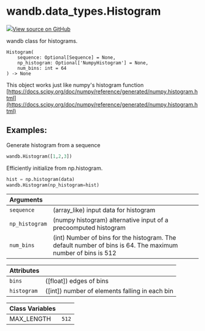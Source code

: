 # wandb.data\_types.Histogram

[![](https://www.tensorflow.org/images/GitHub-Mark-32px.png)View source on GitHub](https://www.github.com/wandb/client/tree/94c226afc4925535e6301c9bc9b9ee36061d99d4/wandb/sdk/data_types.py#L265-L342)

wandb class for histograms.

```text
Histogram(
    sequence: Optional[Sequence] = None,
    np_histogram: Optional['NumpyHistogram'] = None,
    num_bins: int = 64
) -> None
```

This object works just like numpy's histogram function [https://docs.scipy.org/doc/numpy/reference/generated/numpy.histogram.html](https://docs.scipy.org/doc/numpy/reference/generated/numpy.histogram.html)

## Examples:

Generate histogram from a sequence

```python
wandb.Histogram([1,2,3])
```

Efficiently initialize from np.histogram.

```python
hist = np.histogram(data)
wandb.Histogram(np_histogram=hist)
```

| Arguments |  |
| :--- | :--- |
|  `sequence` |  \(array\_like\) input data for histogram |
|  `np_histogram` |  \(numpy histogram\) alternative input of a precoomputed histogram |
|  `num_bins` |  \(int\) Number of bins for the histogram. The default number of bins is 64. The maximum number of bins is 512 |

| Attributes |  |
| :--- | :--- |
|  `bins` |  \(\[float\]\) edges of bins |
|  `histogram` |  \(\[int\]\) number of elements falling in each bin |

| Class Variables |  |
| :--- | :--- |
|  MAX\_LENGTH |  `512` |

